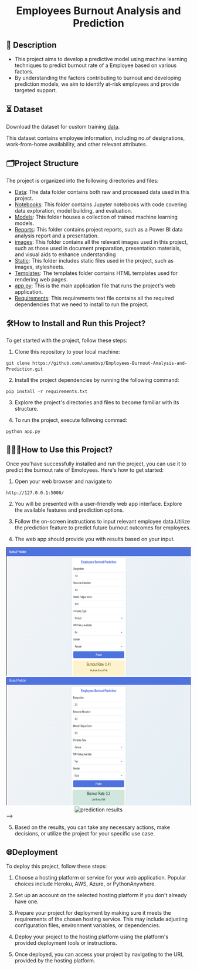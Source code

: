 <h1 align = center>Employees Burnout Analysis and Prediction</h1>

</div>

## 📝 Description

- This project aims to develop a predictive model using machine learning techniques to predict burnout rate of a Employee based on various factors.
- By understanding the factors contributing to burnout and developing prediction models, we aim to identify at-risk employees and provide targeted support.

## ⏳ Dataset

Download the dataset for custom training [data](data/).

This dataset contains employee information, including no.of designations, work-from-home availability, and other relevant attributes.

## 🗂️Project Structure

The project is organized into the following directories and files:

- [Data](data/): The data folder contains both raw and processed data used in this project.
- [Notebooks](notebooks/): This folder contains Jupyter notebooks with code covering data exploration, model building, and evaluation.
- [Models](models/): This folder houses a collection of trained machine learning models.
- [Reports](reports/): This folder contains project reports, such as a Power BI data analysis report and a presentation.
- [images](images/): This folder contains all the relevant images used in this project, such as those used in document preparation, presentation materials, and visual aids to enhance understanding
- [Static](static/): This folder includes static files used in the project, such as images, stylesheets.
- [Templates](templates/): The templates folder contains HTML templates used for rendering web pages.
- [app.py](app.py): This is the main application file that runs the project's web application.
- [Requirements](requirements.txt): This requirements text file contains all the required dependencies that we need to install to run the project.

## 🛠️How to Install and Run this Project?

To get started with the project, follow these steps:

1. Clone this repository to your local machine:

```
git clone https://github.com/usmanbvp/Employees-Burnout-Analysis-and-Prediction.git
```

2. Install the project dependencies by running the following command:

```
pip install -r requirements.txt
```

3. Explore the project's directories and files to become familiar with its structure.

4. To run the project, execute follwoing commad:

```
python app.py
```

## 👨🏻‍💻How to Use this Project?

Once you'have successfully installed and run the project, you can use it to predict the burnout rate of Emoloyees. Here's how to get started:

1. Open your web browser and navigate to

```
http://127.0.0.1:5000/
```

2. You will be presented with a user-friendly web app interface. Explore the available features and prediction options.

3. Follow the on-screen instructions to input relevant employee data.Utilize the prediction feature to predict future burnout outcomes for employees.

4. The web app should provide you with results based on your input.

<div style = "text-align: center;">
<img src="https://github.com/Sahil1021/Employee_burnout_prediction/blob/master/images/Screenshot%202024-12-31%20175419.png" alt="web interface" width = "700" height = "350">
</div>

<div style = "text-align: center;">
<img src="https://github.com/Sahil1021/Employee_burnout_prediction/blob/master/images/Screenshot%202024-12-31%20175339.png" alt="web interface" width = "700" height = "350">
</div>

<div style="text-align: center;">
  <img src="https://github.com/usmanbvp/Employees-Burnout-Analysis-and-Prediction/assets/119880028/ed58c7c2-e1c2-4301-8138-2cda76987f93" alt="prediction results" width="700" height="350">
</div> -->

5. Based on the results, you can take any necessary actions, make decisions, or utilize the project for your specific use case.

## 🌐Deployment

To deploy this project, follow these steps:

1. Choose a hosting platform or service for your web application. Popular choices include Heroku, AWS, Azure, or PythonAnywhere.

2. Set up an account on the selected hosting platform if you don't already have one.

3. Prepare your project for deployment by making sure it meets the requirements of the chosen hosting service. This may include adjusting configuration files, environment variables, or dependencies.

4. Deploy your project to the hosting platform using the platform's provided deployment tools or instructions.

5. Once deployed, you can access your project by navigating to the URL provided by the hosting platform.
